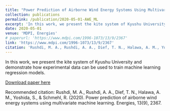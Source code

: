 ```yaml
---
title: "Power Prediction of Airborne Wind Energy Systems Using Multivariate Machine Learning"
collection: publications
permalink: /publication/2020-05-01-AWE_ML
excerpt: 'In this work, we present the kite system of Kyushu University and demonstrate how experimental data can be used to train machine learning regression models.'
date: 2020-05-01
venue: 'MDPI, Energies'
# paperurl: 'https://www.mdpi.com/1996-1073/13/9/2367'
link: 'https://www.mdpi.com/1996-1073/13/9/2367'
citation: 'Rushdi, M. A., Rushdi, A. A., Dief, T. N., Halawa, A. M., Yoshida, S., &amp; Schmehl, R. (2020). Power prediction of airborne wind energy systems using multivariate machine learning. Energies, 13(9), 2367.'
---
```

In this work, we present the kite system of Kyushu University and demonstrate how experimental data can be used to train machine learning regression models.

[Download paper here](https://www.mdpi.com/1996-1073/13/9/2367)

Recommended citation: Rushdi, M. A., Rushdi, A. A., Dief, T. N., Halawa, A. M., Yoshida, S., & Schmehl, R. (2020). Power prediction of airborne wind energy systems using multivariate machine learning. Energies, 13(9), 2367.
